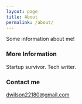 ```yaml
---
layout: page
title: About
permalink: /about/
---
```


Some information about me!

### More Information

Startup survivor. Tech writer. 

### Contact me

[dwilson22180@gmail.com](mailto:dwilson22180@gmail.com)
